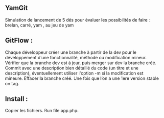 ## YamGit
Simulation de lancement de 5 dés pour évaluer les possibilités de faire : brelan, carré, yam ,  au jeu de yam

## GitFlow :
Chaque développeur créer une branche à partir de la dev pour le développement d’une fonctionnalité, méthode ou modification mineur.
Vérifier que la branche dev est à jour, puis merger sur dev la branche créé.
Commit avec une description bien détaillé du code (un titre et une description), éventuellement utiliser l'option -m si la modification est mineure.
Effacer la branche créé.
Une fois que l’on a une 1ere version stable on tag.

## Install :
Copier les fichiers.
Run file app.php.
